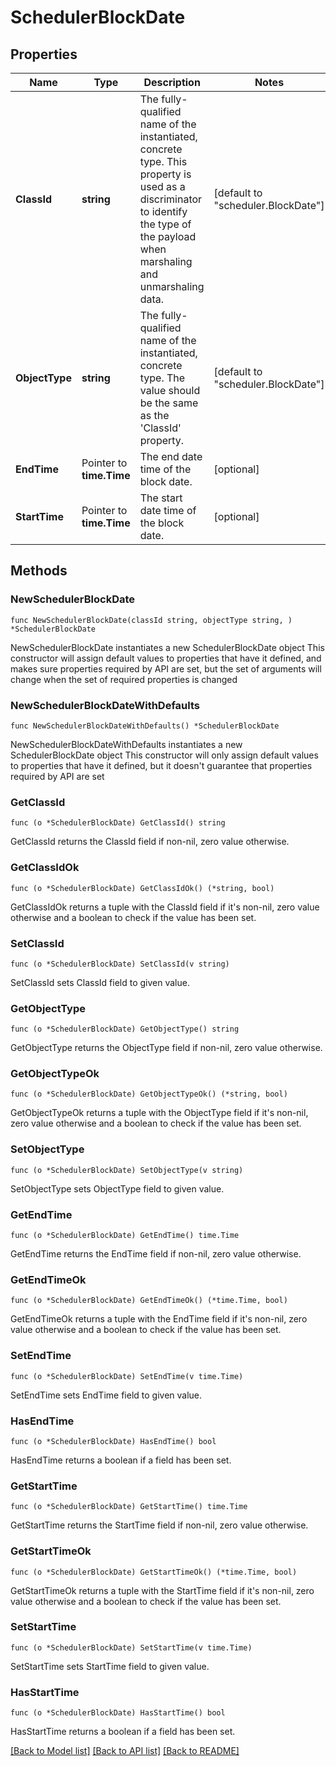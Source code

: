 # SchedulerBlockDate

## Properties

Name | Type | Description | Notes
------------ | ------------- | ------------- | -------------
**ClassId** | **string** | The fully-qualified name of the instantiated, concrete type. This property is used as a discriminator to identify the type of the payload when marshaling and unmarshaling data. | [default to "scheduler.BlockDate"]
**ObjectType** | **string** | The fully-qualified name of the instantiated, concrete type. The value should be the same as the &#39;ClassId&#39; property. | [default to "scheduler.BlockDate"]
**EndTime** | Pointer to **time.Time** | The end date time of the block date. | [optional] 
**StartTime** | Pointer to **time.Time** | The start date time of the block date. | [optional] 

## Methods

### NewSchedulerBlockDate

`func NewSchedulerBlockDate(classId string, objectType string, ) *SchedulerBlockDate`

NewSchedulerBlockDate instantiates a new SchedulerBlockDate object
This constructor will assign default values to properties that have it defined,
and makes sure properties required by API are set, but the set of arguments
will change when the set of required properties is changed

### NewSchedulerBlockDateWithDefaults

`func NewSchedulerBlockDateWithDefaults() *SchedulerBlockDate`

NewSchedulerBlockDateWithDefaults instantiates a new SchedulerBlockDate object
This constructor will only assign default values to properties that have it defined,
but it doesn't guarantee that properties required by API are set

### GetClassId

`func (o *SchedulerBlockDate) GetClassId() string`

GetClassId returns the ClassId field if non-nil, zero value otherwise.

### GetClassIdOk

`func (o *SchedulerBlockDate) GetClassIdOk() (*string, bool)`

GetClassIdOk returns a tuple with the ClassId field if it's non-nil, zero value otherwise
and a boolean to check if the value has been set.

### SetClassId

`func (o *SchedulerBlockDate) SetClassId(v string)`

SetClassId sets ClassId field to given value.


### GetObjectType

`func (o *SchedulerBlockDate) GetObjectType() string`

GetObjectType returns the ObjectType field if non-nil, zero value otherwise.

### GetObjectTypeOk

`func (o *SchedulerBlockDate) GetObjectTypeOk() (*string, bool)`

GetObjectTypeOk returns a tuple with the ObjectType field if it's non-nil, zero value otherwise
and a boolean to check if the value has been set.

### SetObjectType

`func (o *SchedulerBlockDate) SetObjectType(v string)`

SetObjectType sets ObjectType field to given value.


### GetEndTime

`func (o *SchedulerBlockDate) GetEndTime() time.Time`

GetEndTime returns the EndTime field if non-nil, zero value otherwise.

### GetEndTimeOk

`func (o *SchedulerBlockDate) GetEndTimeOk() (*time.Time, bool)`

GetEndTimeOk returns a tuple with the EndTime field if it's non-nil, zero value otherwise
and a boolean to check if the value has been set.

### SetEndTime

`func (o *SchedulerBlockDate) SetEndTime(v time.Time)`

SetEndTime sets EndTime field to given value.

### HasEndTime

`func (o *SchedulerBlockDate) HasEndTime() bool`

HasEndTime returns a boolean if a field has been set.

### GetStartTime

`func (o *SchedulerBlockDate) GetStartTime() time.Time`

GetStartTime returns the StartTime field if non-nil, zero value otherwise.

### GetStartTimeOk

`func (o *SchedulerBlockDate) GetStartTimeOk() (*time.Time, bool)`

GetStartTimeOk returns a tuple with the StartTime field if it's non-nil, zero value otherwise
and a boolean to check if the value has been set.

### SetStartTime

`func (o *SchedulerBlockDate) SetStartTime(v time.Time)`

SetStartTime sets StartTime field to given value.

### HasStartTime

`func (o *SchedulerBlockDate) HasStartTime() bool`

HasStartTime returns a boolean if a field has been set.


[[Back to Model list]](../README.md#documentation-for-models) [[Back to API list]](../README.md#documentation-for-api-endpoints) [[Back to README]](../README.md)


